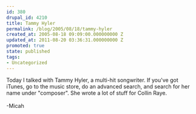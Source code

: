 ```yaml
---
id: 380
drupal_id: 4210
title: Tammy Hyler
permalink: /blog/2005/08/18/tammy-hyler
created_at: 2005-08-18 09:09:00.000000000 Z
updated_at: 2011-08-20 03:36:31.000000000 Z
promoted: true
state: published
tags:
- Uncategorized
---
```

Today I talked with Tammy Hyler, a multi-hit songwriter. If you've got iTunes, go to the music store, do an advanced search, and search for her name under "composer". She wrote a lot of stuff for Collin Raye.<br /><br />-Micah
